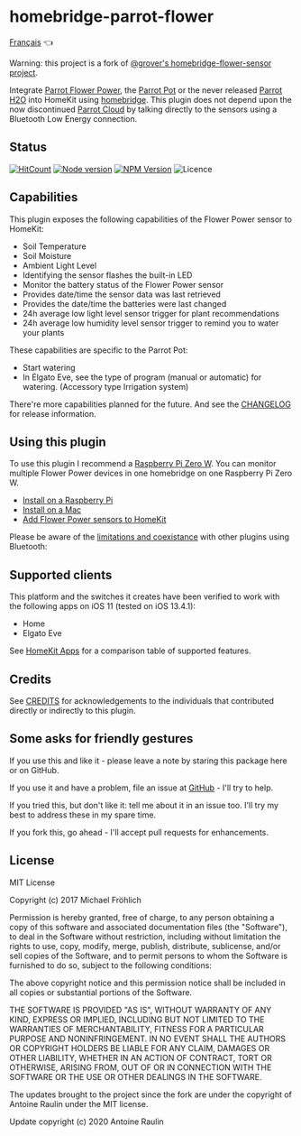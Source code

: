# homebridge-parrot-flower

[Français](README_FR.md) 👈

Warning: this project is a fork of [@grover's homebridge-flower-sensor project](https://github.com/grover/homebridge-flower-sensor).

Integrate [Parrot Flower Power](https://www.parrot.com/us/connected-garden/parrot-pot#parrot-pot), the [Parrot Pot](https://www.parrot.com/us/connected-garden/parrot-pot#parrot-pot) or the never released [Parrot H2O](http://blog.parrot.com/2015/01/05/ces-2015-flower-power-h2o/) into HomeKit using [homebridge](https://github.com/nfarina/homebridge). This plugin does not depend upon the now discontinued [Parrot Cloud](https://community.smartthings.com/t/parrot-flower-power-discontinued/78929) by talking directly to the sensors using a Bluetooth Low Energy connection.

## Status

[![HitCount](http://hits.dwyl.com/antoineraulin/homebridge-parrot-flower.svg)](http://hits.dwyl.com/antoineraulin/homebridge-parrot-flower)
[![Node version](https://img.shields.io/node/v/homebridge-flower-sensor.svg?style=flat)](http://nodejs.org/download/)
[![NPM Version](https://badge.fury.io/js/homebridge-flower-sensor.svg?style=flat)](https://npmjs.org/package/homebridge-parrot-flower)
![Licence](https://img.shields.io/github/license/antoineraulin/homebridge-parrot-flower)

## Capabilities

This plugin exposes the following capabilities of the Flower Power sensor to HomeKit:

* Soil Temperature
* Soil Moisture
* Ambient Light Level
* Identifying the sensor flashes the built-in LED
* Monitor the battery status of the Flower Power sensor
* Provides date/time the sensor data was last retrieved
* Provides the date/time the batteries were last changed
* 24h average low light level sensor trigger for plant recommendations
* 24h average low humidity level sensor trigger to remind you to water your plants

These capabilities are specific to the Parrot Pot:

* Start watering
* In Elgato Eve, see the type of program (manual or automatic) for watering. (Accessory type Irrigation system)

There're more capabilities planned for the future. And see the [CHANGELOG](CHANGELOG.md) for release information.

## Using this plugin

To use this plugin I recommend a [Raspberry Pi Zero W](https://www.raspberrypi.org/products/raspberry-pi-zero-w/). You can monitor multiple Flower Power devices in one homebridge on one Raspberry Pi Zero W.

* [Install on a Raspberry Pi](docs/raspberrypi.md)
* [Install on a Mac](docs/macos.md)
* [Add Flower Power sensors to HomeKit](docs/configure.md)

Please be aware of the [limitations and coexistance](docs/limitations.md) with other plugins using Bluetooth:

## Supported clients

This platform and the switches it creates have been verified to work with the following apps on iOS 11 (tested on iOS 13.4.1):

* Home
* Elgato Eve

See [HomeKit Apps](docs/apps.md) for a comparison table of supported features.

## Credits

See [CREDITS](CREDITS.md) for acknowledgements to the individuals that contributed directly or indirectly to this plugin.

## Some asks for friendly gestures

If you use this and like it - please leave a note by staring this package here or on GitHub.

If you use it and have a problem, file an issue at [GitHub](https://github.com/antoineraulin/homebridge-parrot-flower/issues) - I'll try to help.

If you tried this, but don't like it: tell me about it in an issue too. I'll try my best
to address these in my spare time.

If you fork this, go ahead - I'll accept pull requests for enhancements.

## License

MIT License

Copyright (c) 2017 Michael Fröhlich

Permission is hereby granted, free of charge, to any person obtaining a copy
of this software and associated documentation files (the "Software"), to deal
in the Software without restriction, including without limitation the rights
to use, copy, modify, merge, publish, distribute, sublicense, and/or sell
copies of the Software, and to permit persons to whom the Software is
furnished to do so, subject to the following conditions:

The above copyright notice and this permission notice shall be included in all
copies or substantial portions of the Software.

THE SOFTWARE IS PROVIDED "AS IS", WITHOUT WARRANTY OF ANY KIND, EXPRESS OR
IMPLIED, INCLUDING BUT NOT LIMITED TO THE WARRANTIES OF MERCHANTABILITY,
FITNESS FOR A PARTICULAR PURPOSE AND NONINFRINGEMENT. IN NO EVENT SHALL THE
AUTHORS OR COPYRIGHT HOLDERS BE LIABLE FOR ANY CLAIM, DAMAGES OR OTHER
LIABILITY, WHETHER IN AN ACTION OF CONTRACT, TORT OR OTHERWISE, ARISING FROM,
OUT OF OR IN CONNECTION WITH THE SOFTWARE OR THE USE OR OTHER DEALINGS IN THE
SOFTWARE.

The updates brought to the project since the fork are under the copyright of Antoine Raulin under the MIT license.

Update copyright (c) 2020 Antoine Raulin